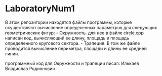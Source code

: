 # LaboratoryNum1
  В этом репозитории находятся файлы программы, которые осуществляют вычисление определенных параметров для следующих геометрических фигур:
    - Окружность. для нее в файле circle.cpp написан код, вычисляющий ее длину, площадь и площадь определенного кругового сектора.
    - Трапеция. В том же файле проводится вычисление периметра, площади и длины ее средней линии.
    - 

программный код для Окружности и трапеции писал: Илькаев Владислав Родионович
